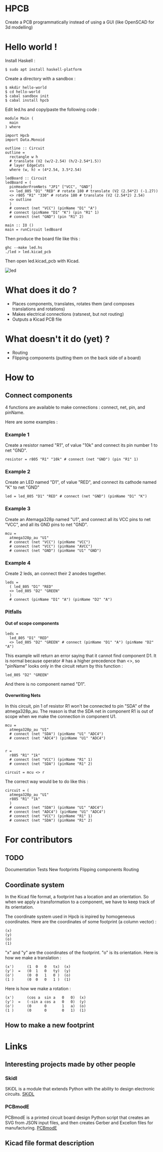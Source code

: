 # HPCB
Create a PCB programmatically instead of using a GUI
(like OpenSCAD for 3d modelling)

# Hello world !

Install Haskell :

~~~~~
$ sudo apt install haskell-platform
~~~~~

Create a directory with a sandbox :

~~~~~
$ mkdir hello-world
$ cd hello-world
$ cabal sandbox init
$ cabal install hpcb
~~~~~

Edit led.hs and copy/paste the following code :

~~~~~
module Main (
  main
) where

import Hpcb
import Data.Monoid

outline :: Circuit
outline =
  rectangle w h
  # translate (V2 (w/2-2.54) (h/2-2.54*1.5))
  # layer EdgeCuts
  where (w, h) = (4*2.54, 3.5*2.54)

ledBoard :: Circuit
ledBoard = (
  pinHeaderFromNets "JP1" ["VCC", "GND"]
  <> led_805 "D1" "RED" # rotate 180 # translate (V2 (2.54*2) (-1.27))
  <> r805 "R1" "330" # rotate 180 # translate (V2 (2.54*2) 2.54)
  <> outline
  )
  # connect (net "VCC") (pinName "D1" "A")
  # connect (pinName "D1" "K") (pin "R1" 1)
  # connect (net "GND") (pin "R1" 2)

main :: IO ()
main = runCircuit ledBoard
~~~~~

Then produce the board file like this :

~~~~~
ghc --make led.hs
./led > led.kicad_pcb
~~~~~

Then open led.kicad_pcb with Kicad.

![led](led.jpg "Led example")


# What does it do ?
- Places components, translates, rotates them (and composes translations and rotations)
- Makes electrical connections (ratsnest, but not routing)
- Outputs a Kicad PCB file

# What doesn't it do (yet) ?
- Routing
- Flipping components (putting them on the back side of a board)

# How to
## Connect components
4 functions are available to make connections :
connect, net, pin, and pinName.

Here are some examples :

### Example 1
Create a resistor named "R1", of value "10k" and connect its pin number 1 to net "GND".

~~~~~
resistor = r805 "R1" "10k" # connect (net "GND") (pin "R1" 1)
~~~~~

### Example 2
Create an LED named "D1", of value "RED", and connect its cathode named "K" to net "GND"

~~~~~
led = led_805 "D1" "RED" # connect (net "GND") (pinName "D1" "K")
~~~~~

### Example 3
Create an Atemaga328p named "U1", and connect all its VCC pins to net "VCC", and all its GND pins to net "GND".

~~~~~
mcu =
  atmega328p_au "U1"
  # connect (net "VCC") (pinName "VCC")
  # connect (net "VCC") (pinName "AVCC")
  # connect (net "GND") (pinName "U1" "GND")
~~~~~

### Example 4
Create 2 leds, an connect their 2 anodes together.

~~~~~
leds =
  ( led_805 "D1" "RED"
  <> led_805 "D2" "GREEN"
  )
  # connect (pinName "D1" "A") (pinName "D2" "A")

~~~~~

### Pitfalls

#### Out of scope components

~~~~~
leds =
  led_805 "D1" "RED"
  <> led_805 "D2" "GREEN" # connect (pinName "D1" "A") (pinName "D2" "A")
~~~~~

This example will return an error saying that it cannot find component D1. It is normal because operator # has a higher precedence than <>,
so "pinName" looks only in the circuit return by this function :

~~~~~
led_805 "D2" "GREEN"
~~~~~

And there is no component named "D1".

#### Overwriting Nets

In this circuit, pin 1 of resistor R1 won't be connected to pin "SDA" of the atmega328p_au. The reason is that the SDA net in component R1 is out of scope when we make the connection in component U1.

~~~~~
mcu =
  atmega328p_au "U1"
  # connect (net "SDA") (pinName "U1" "ADC4")
  # connect (net "ADC4") (pinName "U1" "ADC4")


r =
  r805 "R1" "1k"
  # connect (net "VCC") (pinName "R1" 1)
  # connect (net "SDA") (pinName "R1" 2)

circuit = mcu <> r
~~~~~

The correct way would be to do like this :

~~~~~
circuit = (
  atmega328p_au "U1"
  r805 "R1" "1k"
  )
  # connect (net "SDA") (pinName "U1" "ADC4")
  # connect (net "ADC4") (pinName "U1" "ADC4")
  # connect (net "VCC") (pinName "R1" 1)
  # connect (net "SDA") (pinName "R1" 2)
~~~~~




# For contributors

## TODO
Documentation
Tests
New footprints
Flipping components
Routing

## Coordinate system

In the Kicad file format, a footprint has a location and an orientation. So when we apply a transformation to a component, we have to keep track of its orientation.

The coordinate system used in Hpcb is inpired by homogeneous coordinates. Here are the coordinates of some footprint (a column vector) :

~~~~~
(x)
(y)
(o)
(1)
~~~~~

"x" and "y" are the coordinates of the footprint. "o" is its orientation. Here is how we make a translation :

~~~~~
(x')      (1  0   0   tx)  (x)
(y')  =   (0  1   0   ty)  (y)
(o')      (0  0   1   0 )  (o)
(1 )      (0  0   0   1 )  (1)
~~~~~

Here is how we make a rotation :

~~~~~
(x')      (cos a  sin a   0   0)  (x)
(y')  =   (-sin a cos a   0   0)  (y)
(o')      (0      0       1   a)  (o)
(1 )      (0      0       0   1)  (1)
~~~~~


## How to make a new footprint


# Links

## Interesting projects made by other people

### Skidl

SKiDL is a module that extends Python with the ability to design electronic circuits.
[SKiDL](https://github.com/xesscorp/skidl)

### PCBmodE

PCBmodE is a printed circuit board design Python script that creates an SVG from JSON input files, and then creates Gerber and Excellon files for manufacturing.
[PCBmodE](pcbmode.com)

## Kicad file format description
